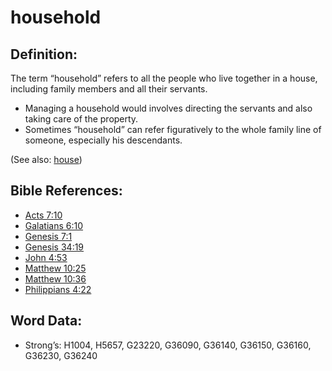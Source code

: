 # household

## Definition:

The term “household” refers to all the people who live together in a house, including family members and all their servants.

* Managing a household would involves directing the servants and also taking care of the property.
* Sometimes “household” can refer figuratively to the whole family line of someone, especially his descendants.

(See also: [house](../other/house.md))

## Bible References:

* [Acts 7:10](rc://en/tn/help/act/07/10)
* [Galatians 6:10](rc://en/tn/help/gal/06/10)
* [Genesis 7:1](rc://en/tn/help/gen/07/01)
* [Genesis 34:19](rc://en/tn/help/gen/34/19)
* [John 4:53](rc://en/tn/help/jhn/04/53)
* [Matthew 10:25](rc://en/tn/help/mat/10/25)
* [Matthew 10:36](rc://en/tn/help/mat/10/36)
* [Philippians 4:22](rc://en/tn/help/php/04/22)

## Word Data:

* Strong’s: H1004, H5657, G23220, G36090, G36140, G36150, G36160, G36230, G36240
